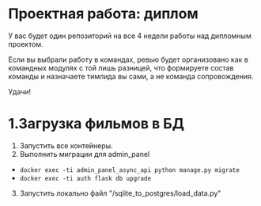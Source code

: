 # Проектная работа: диплом

У вас будет один репозиторий на все 4 недели работы над дипломным проектом. 

Если вы выбрали работу в командах, ревью будет организовано как в командных модулях с той лишь разницей, что формируете состав команды и назначаете тимлида вы сами, а не команда сопровождения.

Удачи!


# 1.Загрузка фильмов в БД
1. Запустить все контейнеры.
2. Выполнить миграции для admin_panel
- `docker exec -ti admin_panel_async_api python manage.py migrate`
- `docker exec -ti auth flask db upgrade`
3. Запустить локально файл "/sqlite_to_postgres/load_data.py"